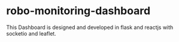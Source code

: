 # robo-monitoring-dashboard
This Dashboard is designed and developed in flask and reactjs with socketio and leaflet.
